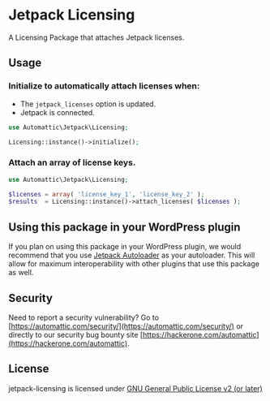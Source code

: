 # Jetpack Licensing

A Licensing Package that attaches Jetpack licenses.

## Usage

### Initialize to automatically attach licenses when:

- The `jetpack_licenses` option is updated.
- Jetpack is connected.

```php
use Automattic\Jetpack\Licensing;

Licensing::instance()->initialize();
```

### Attach an array of license keys.

```php
use Automattic\Jetpack\Licensing;

$licenses = array( 'license_key_1', 'license_key_2' );
$results  = Licensing::instance()->attach_licenses( $licenses );
```
## Using this package in your WordPress plugin

If you plan on using this package in your WordPress plugin, we would recommend that you use [Jetpack Autoloader](https://packagist.org/packages/automattic/jetpack-autoloader) as your autoloader. This will allow for maximum interoperability with other plugins that use this package as well.

## Security

Need to report a security vulnerability? Go to [https://automattic.com/security/](https://automattic.com/security/) or directly to our security bug bounty site [https://hackerone.com/automattic](https://hackerone.com/automattic).

## License

jetpack-licensing is licensed under [GNU General Public License v2 (or later)](./LICENSE.txt)
